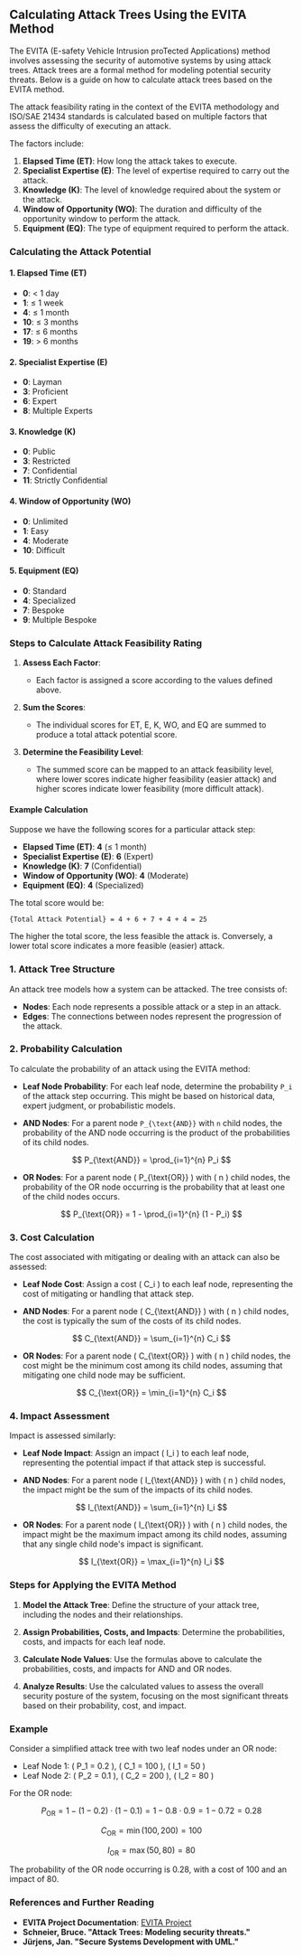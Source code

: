 ## Calculating Attack Trees Using the EVITA Method

The EVITA (E-safety Vehicle Intrusion proTected Applications) method involves assessing the security of automotive systems by using attack trees. Attack trees are a formal method for modeling potential security threats. Below is a guide on how to calculate attack trees based on the EVITA method.

The attack feasibility rating in the context of the EVITA methodology and ISO/SAE 21434 standards is calculated based on multiple factors that assess the difficulty of executing an attack. 

The factors include:
1. **Elapsed Time (ET)**: How long the attack takes to execute.
2. **Specialist Expertise (E)**: The level of expertise required to carry out the attack.
3. **Knowledge (K)**: The level of knowledge required about the system or the attack.
4. **Window of Opportunity (WO)**: The duration and difficulty of the opportunity window to perform the attack.
5. **Equipment (EQ)**: The type of equipment required to perform the attack.

### **Calculating the Attack Potential**

#### **1. Elapsed Time (ET)**

- **0**: < 1 day
- **1**: ≤ 1 week
- **4**: ≤ 1 month
- **10**: ≤ 3 months
- **17**: ≤ 6 months
- **19**: > 6 months

#### **2. Specialist Expertise (E)**

- **0**: Layman
- **3**: Proficient
- **6**: Expert
- **8**: Multiple Experts

#### **3. Knowledge (K)**

- **0**: Public
- **3**: Restricted
- **7**: Confidential
- **11**: Strictly Confidential

#### **4. Window of Opportunity (WO)**

- **0**: Unlimited
- **1**: Easy
- **4**: Moderate
- **10**: Difficult

#### **5. Equipment (EQ)**

- **0**: Standard
- **4**: Specialized
- **7**: Bespoke
- **9**: Multiple Bespoke

### **Steps to Calculate Attack Feasibility Rating**

1. **Assess Each Factor**:
   - Each factor is assigned a score according to the values defined above.

2. **Sum the Scores**:
   - The individual scores for ET, E, K, WO, and EQ are summed to produce a total attack potential score.

3. **Determine the Feasibility Level**:
   - The summed score can be mapped to an attack feasibility level, where lower scores indicate higher feasibility (easier attack) and higher scores indicate lower feasibility (more difficult attack).

#### **Example Calculation**

Suppose we have the following scores for a particular attack step:

- **Elapsed Time (ET)**: **4** (≤ 1 month)
- **Specialist Expertise (E)**: **6** (Expert)
- **Knowledge (K)**: **7** (Confidential)
- **Window of Opportunity (WO)**: **4** (Moderate)
- **Equipment (EQ)**: **4** (Specialized)

The total score would be:

`{Total Attack Potential} = 4 + 6 + 7 + 4 + 4 = 25`

The higher the total score, the less feasible the attack is. Conversely, a lower total score indicates a more feasible (easier) attack.


### 1. Attack Tree Structure

An attack tree models how a system can be attacked. The tree consists of:
- **Nodes**: Each node represents a possible attack or a step in an attack.
- **Edges**: The connections between nodes represent the progression of the attack.

### 2. Probability Calculation

To calculate the probability of an attack using the EVITA method:

- **Leaf Node Probability**: For each leaf node, determine the probability `P_i` of the attack step occurring. This might be based on historical data, expert judgment, or probabilistic models.

- **AND Nodes**: For a parent node `P_{\text{AND}}` with `n` child nodes, the probability of the AND node occurring is the product of the probabilities of its child nodes.

$$
P_{\text{AND}} = \prod_{i=1}^{n} P_i
$$

- **OR Nodes**: For a parent node \( P_{\text{OR}} \) with \( n \) child nodes, the probability of the OR node occurring is the probability that at least one of the child nodes occurs.

$$
P_{\text{OR}} = 1 - \prod_{i=1}^{n} (1 - P_i)
$$

### 3. Cost Calculation

The cost associated with mitigating or dealing with an attack can also be assessed:
- **Leaf Node Cost**: Assign a cost \( C_i \) to each leaf node, representing the cost of mitigating or handling that attack step.

- **AND Nodes**: For a parent node \( C_{\text{AND}} \) with \( n \) child nodes, the cost is typically the sum of the costs of its child nodes.

$$
C_{\text{AND}} = \sum_{i=1}^{n} C_i
$$

- **OR Nodes**: For a parent node \( C_{\text{OR}} \) with \( n \) child nodes, the cost might be the minimum cost among its child nodes, assuming that mitigating one child node may be sufficient.

$$
C_{\text{OR}} = \min_{i=1}^{n} C_i
$$

### 4. Impact Assessment

Impact is assessed similarly:
- **Leaf Node Impact**: Assign an impact \( I_i \) to each leaf node, representing the potential impact if that attack step is successful.

- **AND Nodes**: For a parent node \( I_{\text{AND}} \) with \( n \) child nodes, the impact might be the sum of the impacts of its child nodes.

$$
I_{\text{AND}} = \sum_{i=1}^{n} I_i
$$

- **OR Nodes**: For a parent node \( I_{\text{OR}} \) with \( n \) child nodes, the impact might be the maximum impact among its child nodes, assuming that any single child node's impact is significant.

$$
I_{\text{OR}} = \max_{i=1}^{n} I_i
$$

### Steps for Applying the EVITA Method

1. **Model the Attack Tree**: Define the structure of your attack tree, including the nodes and their relationships.
   
2. **Assign Probabilities, Costs, and Impacts**: Determine the probabilities, costs, and impacts for each leaf node.
   
3. **Calculate Node Values**: Use the formulas above to calculate the probabilities, costs, and impacts for AND and OR nodes.

4. **Analyze Results**: Use the calculated values to assess the overall security posture of the system, focusing on the most significant threats based on their probability, cost, and impact.

### Example

Consider a simplified attack tree with two leaf nodes under an OR node:

- Leaf Node 1: \( P_1 = 0.2 \), \( C_1 = 100 \), \( I_1 = 50 \)
- Leaf Node 2: \( P_2 = 0.1 \), \( C_2 = 200 \), \( I_2 = 80 \)

For the OR node:

$$
P_{\text{OR}} = 1 - (1 - 0.2) \cdot (1 - 0.1) = 1 - 0.8 \cdot 0.9 = 1 - 0.72 = 0.28
$$

$$
C_{\text{OR}} = \min(100, 200) = 100
$$

$$
I_{\text{OR}} = \max(50, 80) = 80
$$

The probability of the OR node occurring is 0.28, with a cost of 100 and an impact of 80.

### References and Further Reading

- **EVITA Project Documentation**: [EVITA Project](https://www.evita-project.org/)
- **Schneier, Bruce. "Attack Trees: Modeling security threats."**
- **Jürjens, Jan. "Secure Systems Development with UML."**
